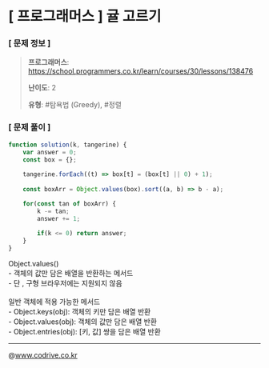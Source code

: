 # [ 프로그래머스 ] 귤 고르기

### [ 문제 정보 ]
> **프로그래머스**: https://school.programmers.co.kr/learn/courses/30/lessons/138476
> 
> **난이도**: 2
>
> **유형**: #탐욕법 (Greedy), #정렬


### [ 문제 풀이 ]
```JavaScript
function solution(k, tangerine) {
    var answer = 0;
    const box = {};
    
    tangerine.forEach((t) => box[t] = (box[t] || 0) + 1);
    
    const boxArr = Object.values(box).sort((a, b) => b - a);

    for(const tan of boxArr) {
        k -= tan;
        answer += 1;
        
        if(k <= 0) return answer;
    }
}
```
Object.values()<br>- 객체의 값만 담은 배열을 반환하는 메서드<br>- 단 , 구형 브라우저에는 지원되지 않음<br><br>일반 객체에 적용 가능한 메서드<br>- Object.keys(obj): 객체의 키만 담은 배열 반환<br>- Object.values(obj): 객체의 값만 담은 배열 반환<br>- Object.entries(obj): [키, 값] 쌍을 담은 배열 반환


---
@www.codrive.co.kr